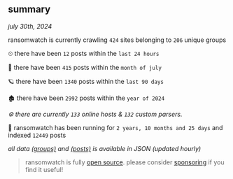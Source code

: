 
## summary
_july 30th, 2024_

ransomwatch is currently crawling `424` sites belonging to `206` unique groups

⏲ there have been `12` posts within the `last 24 hours`

🦈 there have been `415` posts within the `month of july`

🪐 there have been `1340` posts within the `last 90 days`

🏚 there have been `2992` posts within the `year of 2024`

_⚙️ there are currently `133` online hosts & `132` custom parsers._

🦕 ransomwatch has been running for `2 years, 10 months and 25 days` and indexed `12449` posts

_all data  [(groups)](http://ransomwhat.telemetry.ltd/groups) and [(posts)](http://ransomwhat.telemetry.ltd/posts) is available in JSON (updated hourly)_

> ransomwatch is fully [open source](https://github.com/joshhighet/ransomwatch#ransomwatch--). please consider [sponsoring](https://github.com/sponsors/joshhighet) if you find it useful!
